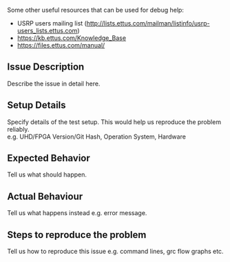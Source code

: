 Some other useful resources that can be used for debug help: 
- USRP users mailing list (http://lists.ettus.com/mailman/listinfo/usrp-users_lists.ettus.com)
- https://kb.ettus.com/Knowledge_Base
- https://files.ettus.com/manual/

## Issue Description ##
Describe the issue in detail here. 

## Setup Details ##
Specify details of the test setup. This would help us reproduce the problem reliably.  
e.g. UHD/FPGA Version/Git Hash, Operation System, Hardware

## Expected Behavior ##
Tell us what should happen.

## Actual Behaviour ##
Tell us what happens instead e.g. error message. 

## Steps to reproduce the problem ##
Tell us how to reproduce this issue e.g. command lines, grc flow graphs etc. 
